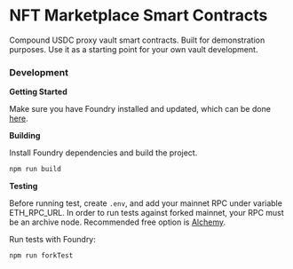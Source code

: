 # NFT Marketplace Smart Contracts
Compound USDC proxy vault smart contracts. Built for demonstration purposes. Use it as a starting point for your own vault development.

### Development

**Getting Started**

Make sure you have Foundry installed and updated, which can be done [here](https://github.com/foundry-rs/foundry#installation).

**Building**

Install Foundry dependencies and build the project.

```bash
npm run build
```

**Testing**

Before running test, create `.env`, and add your mainnet RPC under variable ETH_RPC_URL.  In order to run tests against forked mainnet, your RPC must be an archive node. Recommended free option is [Alchemy](https://www.alchemy.com).

Run tests with Foundry:

```bash
npm run forkTest
```

